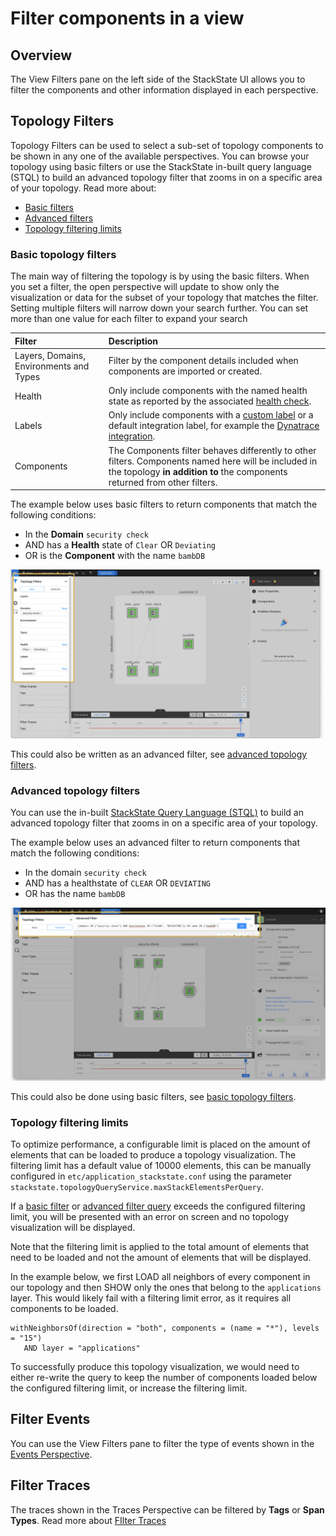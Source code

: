 # Filter components in a view

## Overview

The View Filters pane on the left side of the StackState UI allows you to filter the components and other information displayed in each perspective.

## Topology Filters

Topology Filters can be used to select a sub-set of topology components to be shown in any one of the available perspectives. You can browse your topology using basic filters or use the StackState in-built query language \(STQL\) to build an advanced topology filter that zooms in on a specific area of your topology. Read more about:

* [Basic filters](filters.md#basic-topology-filters)
* [Advanced filters](filters.md#advanced-topology-filters)
* [Topology filtering limits](filters.md#topology-filtering-limits)

### Basic topology filters

The main way of filtering the topology is by using the basic filters. When you set a filter, the open perspective will update to show only the visualization or data for the subset of your topology that matches the filter. Setting multiple filters will narrow down your search further. You can set more than one value for each filter to expand your search

| Filter | Description |
| :--- | :--- |
| Layers, Domains, Environments and Types | Filter by the component details included when components are imported or created. |
| Health | Only include components with the named health state as reported by the associated [health check](../health-state-and-event-notifications/add-a-health-check.md). |
| Labels | Only include components with a [custom label](../../configure/topology/tagging.md) or a default integration label, for example the [Dynatrace integration](../../stackpacks/integrations/dynatrace.md#dynatrace-filters-for-stackstate-views). |
| Components | The Components filter behaves differently to other filters. Components named here will be included in the topology **in addition to** the components returned from other filters. |

The example below uses basic filters to return components that match the following conditions:

* In the **Domain** `security check`
* AND has a **Health** state of `Clear` OR `Deviating`
* OR is the **Component** with the name `bambDB`

![Filtering example](../../.gitbook/assets/v42_basic_filter_example.png)

This could also be written as an advanced filter, see [advanced topology filters](filters.md#advanced-topology-filters).

### Advanced topology filters

You can use the in-built [StackState Query Language \(STQL\)](../../develop/reference/stql_reference.md) to build an advanced topology filter that zooms in on a specific area of your topology.

The example below uses an advanced filter to return components that match the following conditions:

* In the domain `security check`
* AND has a healthstate of `CLEAR` OR `DEVIATING`
* OR has the name `bambDB`

![Filtering \(advanced filter\)](../../.gitbook/assets/v42_advanced_filter_example.png)

This could also be done using basic filters, see [basic topology filters](filters.md#basic-topology-filters).

### Topology filtering limits

To optimize performance, a configurable limit is placed on the amount of elements that can be loaded to produce a topology visualization. The filtering limit has a default value of 10000 elements, this can be manually configured in `etc/application_stackstate.conf` using the parameter `stackstate.topologyQueryService.maxStackElementsPerQuery`.

If a [basic filter](filters.md#basic-topology-filters) or [advanced filter query](filters.md#advanced-topology-filters) exceeds the configured filtering limit, you will be presented with an error on screen and no topology visualization will be displayed.

Note that the filtering limit is applied to the total amount of elements that need to be loaded and not the amount of elements that will be displayed.

In the example below, we first LOAD all neighbors of every component in our topology and then SHOW only the ones that belong to the `applications` layer. This would likely fail with a filtering limit error, as it requires all components to be loaded.

```text
withNeighborsOf(direction = "both", components = (name = "*"), levels = "15")
   AND layer = "applications"
```

To successfully produce this topology visualization, we would need to either re-write the query to keep the number of components loaded below the configured filtering limit, or increase the filtering limit.

## Filter Events

You can use the View Filters pane to filter the type of events shown in the [Events Perspective](events_perspective.md#filter-events).

## Filter Traces

The traces shown in the Traces Perspective can be filtered by **Tags** or **Span Types**. Read more about [FIlter Traces](traces-perspective.md#trace-filters)


